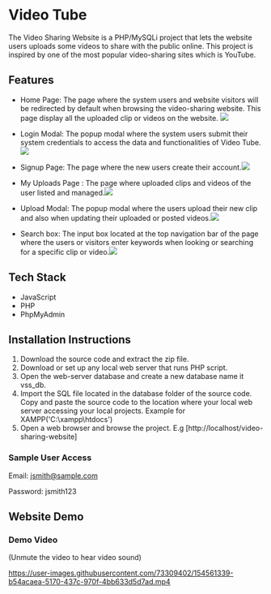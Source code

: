 # Video Tube

The Video Sharing Website is a PHP/MySQLi project that lets the website users uploads some videos to share with the public online. This project is inspired by one of the most popular video-sharing sites which is YouTube.

 
## Features
- Home Page: The page where the system users and website visitors will be redirected by default when browsing the video-sharing website. This page display all the uploaded clip or videos on the website.
![](https://user-images.githubusercontent.com/73309402/154564875-3358ea12-8811-4016-8c2b-bfbaf84f3729.png)
 

    
- Login Modal: The popup modal where the system users submit their system credentials to access the data and functionalities of Video Tube.
![](https://user-images.githubusercontent.com/73309402/154565929-339d7ed5-6a4a-43ed-9185-9f5a5c9f190a.png)





- Signup Page: The page where the new users create their account.![](https://user-images.githubusercontent.com/73309402/154565088-3e42cc65-a14a-48ce-9313-3e826c699f44.png)



- My Uploads Page : The page where uploaded clips and videos of the user listed and managed.![](https://user-images.githubusercontent.com/73309402/154565211-d29352db-3cb5-443a-967f-549c4c2106d6.png)



- Upload Modal: The popup modal where the users upload their new clip and also when updating their uploaded or posted videos.![](https://user-images.githubusercontent.com/73309402/154565571-221e5360-766c-403e-b898-d7ea3ac86f42.png)



- Search box: The input box located at the top navigation bar of the page where the users or visitors enter keywords when looking or searching for a specific clip or video.![](https://user-images.githubusercontent.com/73309402/154566475-4297513d-b167-4f05-8b1d-c2e7b3fe96c9.png
)

 



## Tech Stack
- JavaScript
- PHP 
- PhpMyAdmin 

## Installation Instructions

 
1. Download the source code and extract the zip file.
2. Download or set up any local web server that runs PHP script.
3. Open the web-server database and create a new database name it vss_db.
4. Import the SQL file located in the database folder of the source code.
Copy and paste the source code to the location where your local web server accessing your local projects. Example for XAMPP('C:\xampp\htdocs')
5. Open a web browser and browse the project. E.g [http://localhost/video-sharing-website]

### Sample User Access

Email: jsmith@sample.com

Password: jsmith123

## Website Demo



### Demo Video

(Unmute the video to hear video sound)

https://user-images.githubusercontent.com/73309402/154561339-b54acaea-5170-437c-970f-4bb633d5d7ad.mp4




